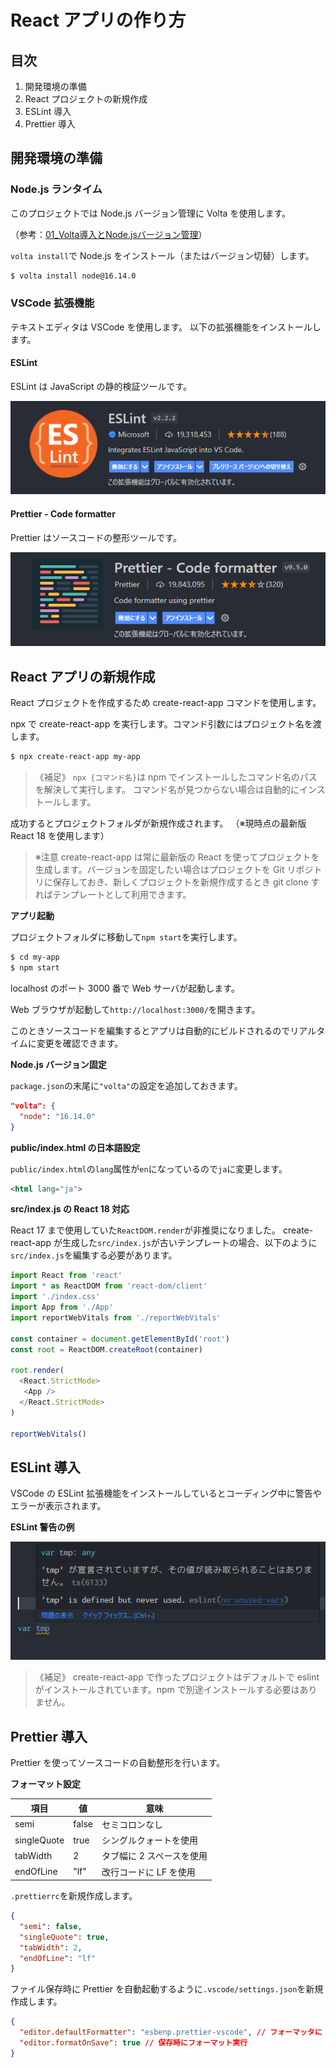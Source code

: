 # React アプリの作り方

## 目次

1. 開発環境の準備
1. React プロジェクトの新規作成
1. ESLint 導入
1. Prettier 導入

## 開発環境の準備

### Node.js ランタイム

このプロジェクトでは Node.js バージョン管理に Volta を使用します。

（参考：[01_Volta導入とNode.jsバージョン管理](./01_Volta導入とNode.jsバージョン管理.md)）

`volta install`で Node.js をインストール（またはバージョン切替）します。

```sh
$ volta install node@16.14.0
```

### VSCode 拡張機能

テキストエディタは VSCode を使用します。
以下の拡張機能をインストールします。

#### ESLint

ESLint は JavaScript の静的検証ツールです。

![ESLint Install](./asset/ESLint.png)

#### Prettier - Code formatter

Prettier はソースコードの整形ツールです。

![Prettier Install](./asset/Prettier.png)

## React アプリの新規作成

React プロジェクトを作成するため create-react-app コマンドを使用します。

npx で create-react-app を実行します。コマンド引数にはプロジェクト名を渡します。

```sh
$ npx create-react-app my-app
```

> 《補足》
> `npx {コマンド名}`は npm でインストールしたコマンド名のパスを解決して実行します。
> コマンド名が見つからない場合は自動的にインストールします。

成功するとプロジェクトフォルダが新規作成されます。
（※現時点の最新版 React 18 を使用します）

> ※注意
> create-react-app は常に最新版の React を使ってプロジェクトを生成します。バージョンを固定したい場合はプロジェクトを Git リポジトリに保存しておき、新しくプロジェクトを新規作成するとき git clone すればテンプレートとして利用できます。

**アプリ起動**

プロジェクトフォルダに移動して`npm start`を実行します。

```sh
$ cd my-app
$ npm start
```

localhost のポート 3000 番で Web サーバが起動します。

Web ブラウザが起動して`http://localhost:3000/`を開きます。

このときソースコードを編集するとアプリは自動的にビルドされるのでリアルタイムに変更を確認できます。

**Node.js バージョン固定**

`package.json`の末尾に`"volta"`の設定を追加しておきます。

```json
"volta": {
  "node": "16.14.0"
}
```

**public/index.html の日本語設定**

`public/index.html`の`lang`属性が`en`になっているので`ja`に変更します。

```html
<html lang="ja">
```

**src/index.js の React 18 対応**

React 17 まで使用していた`ReactDOM.render`が非推奨になりました。
create-react-app が生成した`src/index.js`が古いテンプレートの場合、以下のように`src/index.js`を編集する必要があります。

```js
import React from 'react'
import * as ReactDOM from 'react-dom/client'
import './index.css'
import App from './App'
import reportWebVitals from './reportWebVitals'

const container = document.getElementById('root')
const root = ReactDOM.createRoot(container)

root.render(
  <React.StrictMode>
   <App />
  </React.StrictMode>
)

reportWebVitals()
```

## ESLint 導入

VSCode の ESLint 拡張機能をインストールしているとコーディング中に警告やエラーが表示されます。

**ESLint 警告の例**

![eslint output](./asset/eslintの効果.png)

> 《補足》
> create-react-app で作ったプロジェクトはデフォルトで eslint がインストールされています。npm で別途インストールする必要はありません。

## Prettier 導入

Prettier を使ってソースコードの自動整形を行います。

**フォーマット設定**

| 項目        | 値    | 意味                      |
| ----------- | ----- | ------------------------- |
| semi        | false | セミコロンなし            |
| singleQuote | true  | シングルクォートを使用    |
| tabWidth    | 2     | タブ幅に 2 スペースを使用 |
| endOfLine   | "lf"  | 改行コードに LF を使用    |

`.prettierrc`を新規作成します。

```json
{
  "semi": false,
  "singleQuote": true,
  "tabWidth": 2,
  "endOfLine": "lf"
}
```

ファイル保存時に Prettier を自動起動するように`.vscode/settings.json`を新規作成します。

```json
{
  "editor.defaultFormatter": "esbenp.prettier-vscode", // フォーマッタに Prettier を使用
  "editor.formatOnSave": true // 保存時にフォーマット実行
}
```
